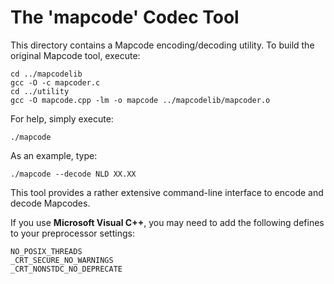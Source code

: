 # The 'mapcode' Codec Tool

This directory contains a Mapcode encoding/decoding utility.
To build the original Mapcode tool, execute:

    cd ../mapcodelib
    gcc -O -c mapcoder.c
    cd ../utility
    gcc -O mapcode.cpp -lm -o mapcode ../mapcodelib/mapcoder.o

For help, simply execute:

    ./mapcode

As an example, type:

    ./mapcode --decode NLD XX.XX

This tool provides a rather extensive command-line interface to encode and
decode Mapcodes.

If you use **Microsoft Visual C++**, you may need to add the following defines to your preprocessor
settings:

    NO_POSIX_THREADS
    _CRT_SECURE_NO_WARNINGS
    _CRT_NONSTDC_NO_DEPRECATE


